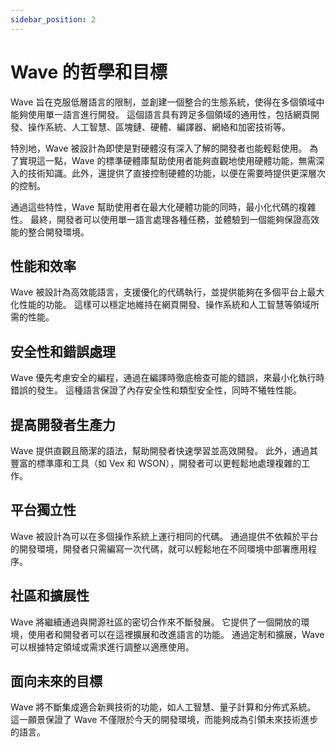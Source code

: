 ```yaml
---
sidebar_position: 2
---
```


# Wave 的哲學和目標
Wave 旨在克服低層語言的限制，並創建一個整合的生態系統，使得在多個領域中能夠使用單一語言進行開發。
這個語言具有跨足多個領域的通用性，包括網頁開發、操作系統、人工智慧、區塊鏈、硬體、編譯器、網絡和加密技術等。

特別地，Wave 被設計為即使是對硬體沒有深入了解的開發者也能輕鬆使用。
為了實現這一點，Wave 的標準硬體庫幫助使用者能夠直觀地使用硬體功能，無需深入的技術知識。此外，還提供了直接控制硬體的功能，以便在需要時提供更深層次的控制。

通過這些特性，Wave 幫助使用者在最大化硬體功能的同時，最小化代碼的複雜性。
最終，開發者可以使用單一語言處理各種任務，並體驗到一個能夠保證高效能的整合開發環境。

## 性能和效率
Wave 被設計為高效能語言，支援優化的代碼執行，並提供能夠在多個平台上最大化性能的功能。
這樣可以穩定地維持在網頁開發、操作系統和人工智慧等領域所需的性能。

## 安全性和錯誤處理
Wave 優先考慮安全的編程，通過在編譯時徹底檢查可能的錯誤，來最小化執行時錯誤的發生。
這種語言保證了內存安全性和類型安全性，同時不犧牲性能。

## 提高開發者生產力
Wave 提供直觀且簡潔的語法，幫助開發者快速學習並高效開發。
此外，通過其豐富的標準庫和工具（如 Vex 和 WSON），開發者可以更輕鬆地處理複雜的工作。

## 平台獨立性
Wave 被設計為可以在多個操作系統上運行相同的代碼。
通過提供不依賴於平台的開發環境，開發者只需編寫一次代碼，就可以輕鬆地在不同環境中部署應用程序。

## 社區和擴展性
Wave 將繼續通過與開源社區的密切合作來不斷發展。
它提供了一個開放的環境，使用者和開發者可以在這裡擴展和改進語言的功能。
通過定制和擴展，Wave 可以根據特定領域或需求進行調整以適應使用。

## 面向未來的目標
Wave 將不斷集成適合新興技術的功能，如人工智慧、量子計算和分佈式系統。
這一願景保證了 Wave 不僅限於今天的開發環境，而能夠成為引領未來技術進步的語言。